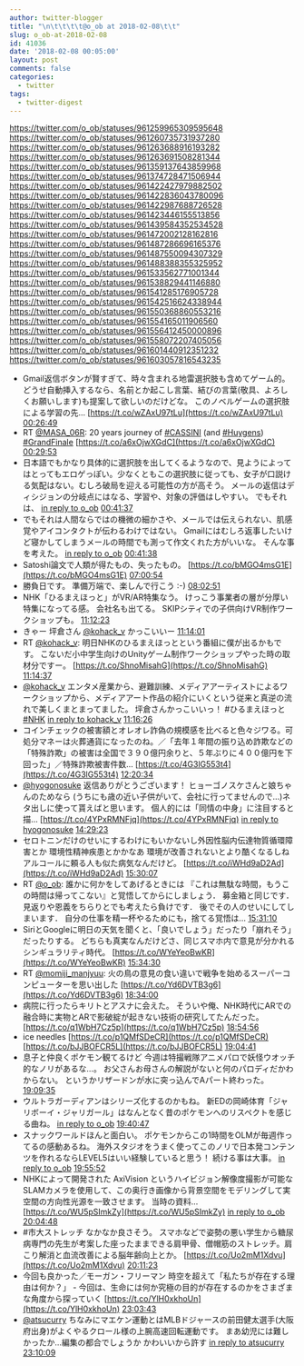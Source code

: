 ```yaml
---
author: twitter-blogger
title: "\n\t\t\t\t@o_ob at 2018-02-08\t\t"
slug: o_ob-at-2018-02-08
id: 41036
date: '2018-02-08 00:05:00'
layout: post
comments: false
categories:
  - twitter
tags:
  - twitter-digest
---
```


https://twitter.com/o_ob/statuses/961259965309595648 https://twitter.com/o_ob/statuses/961260735731937280 https://twitter.com/o_ob/statuses/961263688916193282 https://twitter.com/o_ob/statuses/961263691508281344 https://twitter.com/o_ob/statuses/961359137643859968 https://twitter.com/o_ob/statuses/961374728471506944 https://twitter.com/o_ob/statuses/961422427979882502 https://twitter.com/o_ob/statuses/961422836043780096 https://twitter.com/o_ob/statuses/961422987688726528 https://twitter.com/o_ob/statuses/961423446155513856 https://twitter.com/o_ob/statuses/961439584352534528 https://twitter.com/o_ob/statuses/961472002128162816 https://twitter.com/o_ob/statuses/961487286696165376 https://twitter.com/o_ob/statuses/961487550094307329 https://twitter.com/o_ob/statuses/961488388355325952 https://twitter.com/o_ob/statuses/961533562771001344 https://twitter.com/o_ob/statuses/961538829441146880 https://twitter.com/o_ob/statuses/961541285176905728 https://twitter.com/o_ob/statuses/961542516624338944 https://twitter.com/o_ob/statuses/961550368860553216 https://twitter.com/o_ob/statuses/961554165011906560 https://twitter.com/o_ob/statuses/961556412450000896 https://twitter.com/o_ob/statuses/961558072207405056 https://twitter.com/o_ob/statuses/961601440912351232 https://twitter.com/o_ob/statuses/961603057816543235  

*   Gmail返信ボタンが賢すぎて、時々含まれる地雷選択肢も含めてゲーム的。 どうせ自動挿入するなら、名前とか起こし言葉、結びの言葉(敬具、よろしくお願いします)も提案して欲しいのだけどな。 このノベルゲームの選択肢による学習の先… [https://t.co/wZAxU97tLu](https://t.co/wZAxU97tLu) [00:26:49](https://twitter.com/o_ob/statuses/961259965309595648)
*   RT [@MASA_06R](https://twitter.com/MASA_06R): 20 years journey of [#CASSINI](https://twitter.com/search?q=%23CASSINI&src=hash) (and [#Huygens](https://twitter.com/search?q=%23Huygens&src=hash)) [#GrandFinale](https://twitter.com/search?q=%23GrandFinale&src=hash) [https://t.co/a6xOjwXGdC](https://t.co/a6xOjwXGdC) [00:29:53](https://twitter.com/o_ob/statuses/961260735731937280)
*   日本語でもかなり具体的に選択肢を出してくるようなので、見ようによってはとってもエロゲっぽい。少なくともこの選択肢に従っても、女子が口説ける気配はない。むしろ破局を迎える可能性の方が高そう。 メールの返信はディシジョンの分岐点にはなる、学習や、対象の評価はしやすい。 でもそれは、 [in reply to o_ob](https://twitter.com/o_ob/statuses/961259965309595648) [00:41:37](https://twitter.com/o_ob/statuses/961263688916193282)
*   でもそれは人間ならではの機微の細かさや、メールでは伝えられない、肌感覚やアイコンタクトが伝わるわけではない。 Gmailにはむしろ返事したいけど寝かしてしまうメールの時間でも測って作文くれた方がいいな。 そんな事を考えた。 [in reply to o_ob](https://twitter.com/o_ob/statuses/961263688916193282) [00:41:38](https://twitter.com/o_ob/statuses/961263691508281344)
*   Satoshi論文で人類が得たもの、失ったもの。 [https://t.co/bMGO4msG1E](https://t.co/bMGO4msG1E) [07:00:54](https://twitter.com/o_ob/statuses/961359137643859968)
*   勝負日です。 準備万端で、楽しんで行こう :-) [08:02:51](https://twitter.com/o_ob/statuses/961374728471506944)
*   NHK「ひるまえほっと」がVR/AR特集なう。 けっこう事業者の層が分厚い特集になってる感。 会社名も出てる。 SKIPシティでの子供向けVR制作ワークショップも。 [11:12:23](https://twitter.com/o_ob/statuses/961422427979882502)
*   きゃー 坪倉さん [@kohack_v](https://twitter.com/kohack_v) かっこいいー [11:14:01](https://twitter.com/o_ob/statuses/961422836043780096)
*   RT [@kohack_v](https://twitter.com/kohack_v): 明日NHKのひるまえほっとという番組に僕が出るかもです。 こないだ小中学生向けのUnityゲーム制作ワークショップやった時の取材分ですー。 [https://t.co/ShnoMisahG](https://t.co/ShnoMisahG) [11:14:37](https://twitter.com/o_ob/statuses/961422987688726528)
*   [@kohack_v](https://twitter.com/kohack_v) エンタメ産業から、避難訓練、メディアアーティストによるワークショップから、メディアアート作品の紹介にいくという従来と真逆の流れで美しくまとまってました。 坪倉さんかっこいいっ！ #ひるまえほっと [#NHK](https://twitter.com/search?q=%23NHK&src=hash) [in reply to kohack_v](https://twitter.com/kohack_v/statuses/961194322321223680) [11:16:26](https://twitter.com/o_ob/statuses/961423446155513856)
*   コインチェックの被害額とオレオレ詐偽の規模感を比べると色々ジワる。可処分マネーは火葬通貨になったのね。／「去年１年間の振り込め詐欺などの「特殊詐欺」の被害は全国で３９０億円余りと、５年ぶりに４００億円を下回った」／特殊詐欺被害件数… [https://t.co/4G3lG553t4](https://t.co/4G3lG553t4) [12:20:34](https://twitter.com/o_ob/statuses/961439584352534528)
*   [@hyogonosuke](https://twitter.com/hyogonosuke) 返信ありがとうございます！ ヒョーゴノスケさんと娘ちゃんのためなら (うちにも歳の近い子供がいて、会社に行ってませんので...)ネタ出しに使って貰えばと思います。 個人的には「同情の中身」に注目すると描… [https://t.co/4YPxRMNFjq](https://t.co/4YPxRMNFjq) [in reply to hyogonosuke](https://twitter.com/hyogonosuke/statuses/961470103832313856) [14:29:23](https://twitter.com/o_ob/statuses/961472002128162816)
*   セロトニンだけのせいにするわけにもいかないし外因性脳内伝達物質循環障害とか 環境性精神疾患とかかなあ 環境が改善されないとより酷くなるしね アルコールに頼る人も似た病気なんだけど。 [https://t.co/iWHd9aD2Ad](https://t.co/iWHd9aD2Ad) [15:30:07](https://twitter.com/o_ob/statuses/961487286696165376)
*   RT [@o_ob](https://twitter.com/o_ob): 誰かに何かをしてあげるときには 『これは無駄な時間，もうこの時間は帰ってこない』と覚悟してからにしましょう． 募金箱と同じです． 見返りや恩義をちらりとでも考えたら負けです． 後でその人のせいにしてしまいます． 自分の仕事を精一杯やるためにも，捨てる覚悟は… [15:31:10](https://twitter.com/o_ob/statuses/961487550094307329)
*   SiriとGoogleに明日の天気を聞くと、「良いでしょう」だったり「崩れそう」だったりする。 どちらも真実なんだけどさ、同じスマホ内で意見が分かれるシンギュラリティ時代。 [https://t.co/WYeYeoBwKR](https://t.co/WYeYeoBwKR) [15:34:30](https://twitter.com/o_ob/statuses/961488388355325952)
*   RT [@momiji_manjyuu](https://twitter.com/momiji_manjyuu): 火の鳥の意見の食い違いで戦争を始めるスーパーコンピューターを思い出した [https://t.co/Yd6DVTB3g6](https://t.co/Yd6DVTB3g6) [18:34:00](https://twitter.com/o_ob/statuses/961533562771001344)
*   病院に行ったらキリトとアスナに会えた。 そういや俺、NHK時代にARでの融合時に実物とARで影破綻が起きない技術の研究してたんだった。 [https://t.co/q1WbH7Cz5p](https://t.co/q1WbH7Cz5p) [18:54:56](https://twitter.com/o_ob/statuses/961538829441146880)
*   ice needles [https://t.co/p1QMfSDeCR](https://t.co/p1QMfSDeCR) [https://t.co/bJJBOFCR5L](https://t.co/bJJBOFCR5L) [19:04:41](https://twitter.com/o_ob/statuses/961541285176905728)
*   息子と仲良くポケモン観てるけど 今週は特撮戦隊アニメパロで妖怪ウオッチ的なノリがあるな...。 お父さんお母さんの解説がないと何のパロディだかわからない。 というかリザードンが水に突っ込んでAパート終わった。 [19:09:35](https://twitter.com/o_ob/statuses/961542516624338944)
*   ウルトラガーディアンはシリーズ化するのかもね。 新EDの岡崎体育「ジャリボーイ・ジャリガール」はなんとなく昔のポケモンへのリスペクトを感じる曲ね。 [in reply to o_ob](https://twitter.com/o_ob/statuses/961542516624338944) [19:40:47](https://twitter.com/o_ob/statuses/961550368860553216)
*   スナックワールドほんと面白い。 ポケモンからこの1時間をOLMが毎週作ってるの感動あるね。 海外スタジオをうまく使ってこのノリで日本発コンテンツを作れるならLEVEL5はいい経験していると思う！ 続ける事は大事。 [in reply to o_ob](https://twitter.com/o_ob/statuses/961542516624338944) [19:55:52](https://twitter.com/o_ob/statuses/961554165011906560)
*   NHKによって開発された AxiVision というハイビジョン解像度撮影が可能なSLAMカメラを使用して、この奥行き画像から背景空間をモデリングして実空間の方向性光源を一致させます。 当時の資料… [https://t.co/WU5pSImkZy](https://t.co/WU5pSImkZy) [in reply to o_ob](https://twitter.com/o_ob/statuses/961538829441146880) [20:04:48](https://twitter.com/o_ob/statuses/961556412450000896)
*   #市大ストレッチ なかなか良さそう。 スマホなどで姿勢の悪い学生から糖尿病専門の先生が考案した座ったままできる肩甲骨、僧帽筋のストレッチ。肩こり解消と血流改善による脳年齢向上とか。 [https://t.co/Uo2mM1Xdvu](https://t.co/Uo2mM1Xdvu) [20:11:23](https://twitter.com/o_ob/statuses/961558072207405056)
*   今回も良かった／モーガン・フリーマン 時空を超えて「私たちが存在する理由は何か？」 - 今回は、生命には何か究極の目的が存在するのかをさまざまな角度から探っていく [https://t.co/YlH0xkhoUn](https://t.co/YlH0xkhoUn) [23:03:43](https://twitter.com/o_ob/statuses/961601440912351232)
*   [@atsucurry](https://twitter.com/atsucurry) ちなみにマエケン運動とはMLBドジャースの前田健太選手(大阪府出身)がよくやるクロール様の上腕高速回転運動です。 まあ幼児には難しかったか...編集の都合でしょうか かわいいから許す [in reply to atsucurry](https://twitter.com/atsucurry/statuses/961569049493696512) [23:10:09](https://twitter.com/o_ob/statuses/961603057816543235)